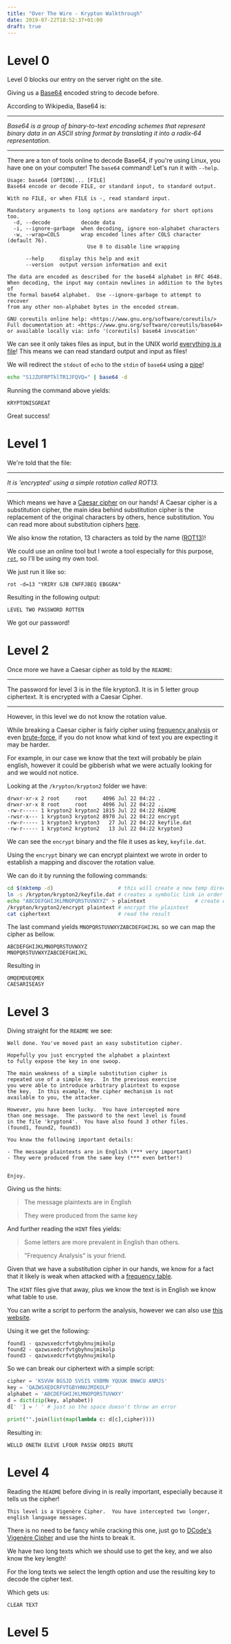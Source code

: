 ```yaml
---
title: "Over The Wire - Krypton Walkthrough"
date: 2019-07-22T18:52:37+01:00
draft: true
---
```


# Level 0

Level 0 blocks our entry on the server right on the site.

Giving us a [Base64](https://en.wikipedia.org/wiki/Base64) encoded string to decode before.

According to Wikipedia, Base64 is:

---

*Base64 is a group of binary-to-text encoding schemes that represent binary data in an ASCII string format by translating it into a radix-64 representation.*

---

There are a ton of tools online to decode Base64, if you're using Linux, 
you have one on your computer! 
The `base64` command! Let's run it with `--help`.

```
Usage: base64 [OPTION]... [FILE]
Base64 encode or decode FILE, or standard input, to standard output.

With no FILE, or when FILE is -, read standard input.

Mandatory arguments to long options are mandatory for short options too.
  -d, --decode          decode data
  -i, --ignore-garbage  when decoding, ignore non-alphabet characters
  -w, --wrap=COLS       wrap encoded lines after COLS character (default 76).
                          Use 0 to disable line wrapping

      --help     display this help and exit
      --version  output version information and exit

The data are encoded as described for the base64 alphabet in RFC 4648.
When decoding, the input may contain newlines in addition to the bytes of
the formal base64 alphabet.  Use --ignore-garbage to attempt to recover
from any other non-alphabet bytes in the encoded stream.

GNU coreutils online help: <https://www.gnu.org/software/coreutils/>
Full documentation at: <https://www.gnu.org/software/coreutils/base64>
or available locally via: info '(coreutils) base64 invocation'
```

We can see it only takes files as input, 
but in the UNIX world [everything is a file](https://en.wikipedia.org/wiki/Everything_is_a_file)!
This means we can read standard output and input as files!

We will redirect the `stdout` of `echo` to the `stdin` of `base64` using a [pipe](http://tldp.org/HOWTO/Bash-Prog-Intro-HOWTO-4.html)!

```bash
echo "S1JZUFRPTklTR1JFQVQ=" | base64 -d
```

Running the command above yields:

```
KRYPTONISGREAT
```

Great success!

# Level 1

We're told that the file:

---

*It is 'encrypted' using a simple rotation called ROT13.*

---

Which means we have a [Caesar cipher](https://en.wikipedia.org/wiki/Caesar_cipher) on our hands!
A Caesar cipher is a substitution cipher, the main idea behind substitution cipher is the replacement
of the original characters by others, hence substitution.
You can read more about substitution ciphers [here](https://en.wikipedia.org/wiki/Substitution_cipher).

We also know the rotation, 13 characters as told by the name ([ROT13](https://en.wikipedia.org/wiki/ROT13))!

We could use an online tool but I wrote a tool especially for this purpose, [`rot`](https://github.com/jmg-duarte/rot), so I'll be using my own tool.

We just run it like so:

```
rot -d=13 "YRIRY GJB CNFFJBEQ EBGGRA"
```

Resulting in the following output:

```
LEVEL TWO PASSWORD ROTTEN
```

We got our password!

# Level 2

Once more we have a Caesar cipher as told by the `README`:

---

The password for level 3 is in the file krypton3.  It is in 5 letter
group ciphertext.  It is encrypted with a Caesar Cipher.

---

However, in this level we do not know the rotation value.

While breaking a Caesar cipher is fairly cipher using [frequency analysis](https://en.wikipedia.org/wiki/Frequency_analysis) or even [brute-force](https://en.wikipedia.org/wiki/Brute-force_attack),
if you do not know what kind of text you are expecting it may be harder.

For example, in our case we know that the text will probably be plain english,
however it could be gibberish what we were actually looking for and we would not notice.

Looking at the `/krypton/krypton2` folder we have:

```
drwxr-xr-x 2 root     root     4096 Jul 22 04:22 .
drwxr-xr-x 8 root     root     4096 Jul 22 04:22 ..
-rw-r----- 1 krypton2 krypton2 1815 Jul 22 04:22 README
-rwsr-x--- 1 krypton3 krypton2 8970 Jul 22 04:22 encrypt
-rw-r----- 1 krypton3 krypton3   27 Jul 22 04:22 keyfile.dat
-rw-r----- 1 krypton2 krypton2   13 Jul 22 04:22 krypton3
```

We can see the `encrypt` binary and the file it uses as key, `keyfile.dat`.

Using the `encrypt` binary we can encrypt plaintext we wrote in order to establish a mapping and discover the rotation value.

We can do it by running the following commands:

```bash
cd $(mktemp -d)                     # this will create a new temp directory and change our directory to there
ln -s /krypton/krypton2/keyfile.dat # creates a symbolic link in order for the binary to read the key
echo "ABCDEFGHIJKLMNOPQRSTUVWXYZ" > plaintext                # create our plaintext only containing A
/krypton/krypton2/encrypt plaintext # encrypt the plaintext
cat ciphertext                      # read the result
```

The last command yields `MNOPQRSTUVWXYZABCDEFGHIJKL` so we can map the cipher as bellow.

```
ABCDEFGHIJKLMNOPQRSTUVWXYZ
MNOPQRSTUVWXYZABCDEFGHIJKL
```

Resulting in 

```
OMQEMDUEQMEK
CAESARISEASY
```

# Level 3

Diving straight for the `README` we see:

```
Well done. You've moved past an easy substitution cipher.

Hopefully you just encrypted the alphabet a plaintext 
to fully expose the key in one swoop.

The main weakness of a simple substitution cipher is 
repeated use of a simple key.  In the previous exercise
you were able to introduce arbitrary plaintext to expose
the key.  In this example, the cipher mechanism is not 
available to you, the attacker.

However, you have been lucky.  You have intercepted more
than one message.  The password to the next level is found
in the file 'krypton4'.  You have also found 3 other files.
(found1, found2, found3)

You know the following important details:

- The message plaintexts are in English (*** very important)
- They were produced from the same key (*** even better!)


Enjoy.
```

Giving us the hints:

> The message plaintexts are in English 

> They were produced from the same key 

And further reading the `HINT` files yields:

> Some letters are more prevalent in English than others.

> "Frequency Analysis" is your friend.

Given that we have a substitution cipher in our hands, 
we know for a fact that it likely is weak when attacked with a [frequency table](https://en.wikipedia.org/wiki/Letter_frequency).

The `HINT` files give that away, plus we know the text is in English we know what 
table to use.

You can write a script to perform the analysis, however we can also use [this website](https://www.guballa.de/substitution-solver).

Using it we get the following:

```
found1 - qazwsxedcrfvtgbyhnujmikolp
found2 - qazwsxedcrfvtgbyhnujmikolp
found3 - qazwsxedcrfvtgbyhnujmikolp
```

So we can break our ciphertext with a simple script:

```python
cipher = 'KSVVW BGSJD SVSIS VXBMN YQUUK BNWCU ANMJS'
key = 'QAZWSXEDCRFVTGBYHNUJMIKOLP'
alphabet = 'ABCDEFGHIJKLMNOPQRSTUVWXY'
d = dict(zip(key, alphabet))
d[' '] = ' ' # just so the space doesn't throw an error

print("".join(list(map(lambda c: d[c],cipher))))
```

Resulting in:

```
WELLD ONETH ELEVE LFOUR PASSW ORDIS BRUTE
```

# Level 4

Reading the `README` before diving in is really important, especially because it tells us the cipher!

```
This level is a Vigenère Cipher.  You have intercepted two longer, english language messages.
```

There is no need to be fancy while cracking this one,
just go to [DCode's Vigenère Cipher](https://www.dcode.fr/vigenere-cipher) and use the hints to break it.

We have two long texts which we should use to get the key, and we also know the key length!

For the long texts we select the length option and use the resulting key to decode the cipher text.

Which gets us:

```
CLEAR TEXT
```

# Level 5